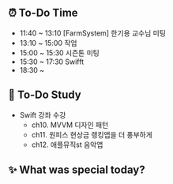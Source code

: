 ## ⏰  To-Do Time
- 11:40 ~ 13:10 [FarmSystem] 한기용 교수님 미팅 
- 13:10 ~ 15:00 작업
- 15:00 ~ 15:30 시즌톤 미팅
- 15:30 ~ 17:30 Swifft
- 18:30 ~ 

## 📖 To-Do Study
- Swift 강좌 수강
    - ch10. MVVM 디자인 패턴
    - ch11. 원피스 현상금 랭킹앱을 더 풍부하게
    - ch12. 애플뮤직st 음악앱
    

## ✨ What was special today?